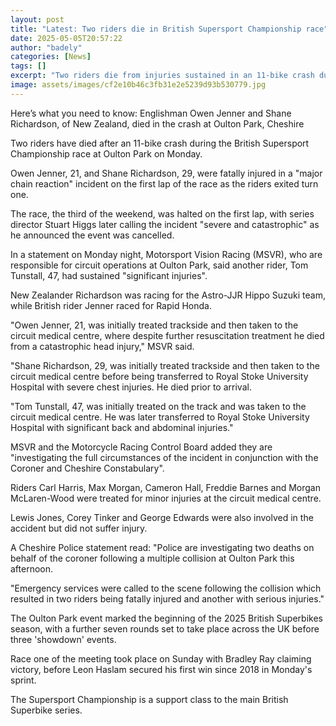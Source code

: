 ```yaml
---
layout: post
title: "Latest: Two riders die in British Supersport Championship race"
date: 2025-05-05T20:57:22
author: "badely"
categories: [News]
tags: []
excerpt: "Two riders die from injuries sustained in an 11-bike crash during the British Supersport Championship race at Oulton Park, Motorsport Vision Racing co"
image: assets/images/cf2e10b46c3fb31e2e5239d93b530779.jpg
---
```


Here’s what you need to know: Englishman Owen Jenner and Shane Richardson, of New Zealand, died in the crash at Oulton Park, Cheshire

Two riders have died after an 11-bike crash during the British Supersport Championship race at Oulton Park on Monday.

Owen Jenner, 21, and Shane Richardson, 29, were fatally injured in a "major chain reaction" incident on the first lap of the race as the riders exited turn one.

The race, the third of the weekend, was halted on the first lap, with series director Stuart Higgs later calling the incident "severe and catastrophic" as he announced the event was cancelled.

In a statement on Monday night, Motorsport Vision Racing (MSVR), who are responsible for circuit operations at Oulton Park, said another rider, Tom Tunstall, 47, had sustained "significant injuries".

New Zealander Richardson was racing for the Astro-JJR Hippo Suzuki team, while British rider Jenner raced for Rapid Honda.

"Owen Jenner, 21, was initially treated trackside and then taken to the circuit medical centre, where despite further resuscitation treatment he died from a catastrophic head injury," MSVR said.

"Shane Richardson, 29, was initially treated trackside and then taken to the circuit medical centre before being transferred to Royal Stoke University Hospital with severe chest injuries. He died prior to arrival.

"Tom Tunstall, 47, was initially treated on the track and was taken to the circuit medical centre. He was later transferred to Royal Stoke University Hospital with significant back and abdominal injuries."

MSVR and the Motorcycle Racing Control Board added they are "investigating the full circumstances of the incident in conjunction with the Coroner and Cheshire Constabulary".

Riders Carl Harris, Max Morgan, Cameron Hall, Freddie Barnes and Morgan McLaren-Wood were treated for minor injuries at the circuit medical centre.

Lewis Jones, Corey Tinker and George Edwards were also involved in the accident but did not suffer injury.

A Cheshire Police statement read: "Police are investigating two deaths on behalf of the coroner following a multiple collision at Oulton Park this afternoon.

"Emergency services were called to the scene following the collision which resulted in two riders being fatally injured and another with serious injuries."

The Oulton Park event marked the beginning of the 2025 British Superbikes season, with a further seven rounds set to take place across the UK before three 'showdown' events.

Race one of the meeting took place on Sunday with Bradley Ray claiming victory, before Leon Haslam secured his first win since 2018 in Monday's sprint.

The Supersport Championship is a support class to the main British Superbike series.

